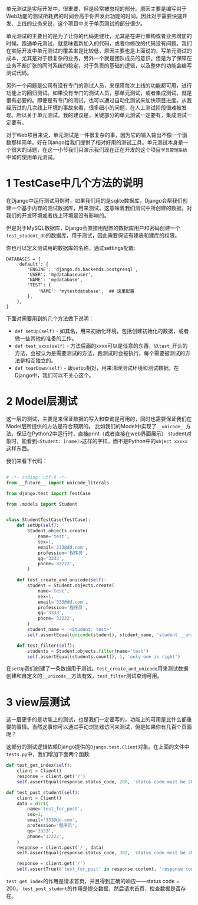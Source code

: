 

单元测试是实际开发中，很重要，但是经常被忽视的部分。原因主要是编写对于Web功能的测试所耗费的时间会高于你开发此功能的时间。因此对于需要快速开发、上线的业务来说，这个项目中关于单页测试的部分很少。

单元测试的主要目的是为了让你的代码更健壮，尤其是在进行重构或者业务增加的时候。跑通单元测试，就意味着新加入的代码，或者你修改的代码没有问题。我们在实际开发中单元测试的覆盖率是比较低，原因主要也是上面说的，写单元测试的成本，尤其是对于很复杂的业务，另外一个就是团队成员的意识。但是为了保障在业务不断扩张的同时系统的稳定，对于负责的基础的逻辑，以及整体的功能会编写测试代码。

另外一个问题是公司有没有专门的测试人员，来保障每次上线的功能都可用，进行功能上的回归测试。如果没有专门的测试人员，那单元测试，或者集成测试，就是很有必要的。即便是有专门的测试，也可以通过自动化测试来加快项目进度。从我经历过的几次线上环境的事故来看，很多细小的问题，在人工测试阶段很难被发现。所以关于单元测试，我的建议是，关键部分的单元测试一定要有，集成测试一定要有。

对于Web项目来说，单元测试是一件很复杂的事，因为它的输入输出不像一个函数那样简单。好在Django给我们提供了相对好用的测试工具。单元测试本身是一个很大的话题，在这一小节我们只演示我们现在正在开发的这个项目``学员管理系统``中如何使用单元测试。

# 1 TestCase中几个方法的说明

在Django中运行测试用例时，如果我们用的是sqlite数据库，Django会帮我们创建一个基于内存的测试数据库，用来测试。这意味着我们测试中所创建的数据，对我们的开发环境或者线上环境是没有影响的。

但是对于MySQL数据库，Django会直接用配置的数据库用户和密码创建一个``test_student_db``的数据库，用于测试，因此需要保证有建表和建库的权限。

你也可以定义测试用的数据库的名称，通过settings配置:

    DATABASES = {
        'default': {
            'ENGINE': 'django.db.backends.postgresql',
            'USER': 'mydatabaseuser',
            'NAME': 'mydatabase',
            'TEST': {
                'NAME': 'mytestdatabase',  ## 这里配置
            },
        },
    }

下面对需要用到的几个方法做下说明：

* ``def setUp(self)`` - 如其名，用来初始化环境，包括创建初始化的数据，或者做一些其他的准备的工作。
* ``def test_xxxx(self)`` - 方法后面的xxxx可以是任意的东西，以``test_``开头的方法，会被认为是需要测试的方法，跑测试时会被执行。每个需要被测试的方法是相互独立的。
* ``def tearDown(self)`` - 跟``setUp``相对，用来清理测试环境和测试数据。在Django中，我们可以不关心这个。


# 2 Model层测试

这一层的测试，主要是来保证数据的写入和查询是可用的，同时也需要保证我们在Model层所提供的方法是符合预期的。
比如我们的Model中实现了``__unicode__``方法，保证在Python2中运行时，直接print（或者直接在web界面展示） student对象时，能看到``<Student: [name]>``这样的字样，而不是Python中的``object xxxxx``这样东西。

我们来看下代码：

```python

# -*- coding: utf-8 -*-
from __future__ import unicode_literals

from django.test import TestCase

from .models import Student


class StudentTestCase(TestCase):
    def setUp(self):
        Student.objects.create(
            name='test',
            sex=1,
            email='333@dd.com',
            profession='程序员',
            qq='3333',
            phone='32222',
        )

    def test_create_and_unicode(self):
        student = Student.objects.create(
            name='test',
            sex=1,
            email='333@dd.com',
            profession='程序员',
            qq='3333',
            phone='32222',
        )
        student_name = '<Student: test>'
        self.assertEqual(unicode(student), student_name, 'student __unicode__ must be {}'.format(student_name))

    def test_filter(self):
        students = Student.objects.filter(name='test')
        self.assertEqual(students.count(), 1, 'only one is right')
```

在``setUp``我们创建了一条数据用于测试。``test_create_and_unicode``用来测试数据创建和自定义的``__unicode__``方法有效，``test_filter``测试查询可用。


# 3 view层测试

这一层更多的是功能上的测试，也是我们一定要写的，功能上的可用是比什么都重要的事情。当然这事你可以通过手动浏览器访问来测试，但是如果你有几百个页面呢？

这部分的测试逻辑依赖Django提供的``Django.test.Client``对象。在上面的文件中``tests.py``中，我们增加下面两个函数:

```python 
def test_get_index(self):
    client = Client()
    response = client.get('/')
    self.assertEqual(response.status_code, 200, 'status code must be 200!')

def test_post_student(self):
    client = Client()
    data = dict(
        name='test_for_post',
        sex=1,
        email='333@dd.com',
        profession='程序员',
        qq='3333',
        phone='32222',
    )
    response = client.post('/', data)
    self.assertEqual(response.status_code, 302, 'status code must be 302!')

    response = client.get('/')
    self.assertTrue(b'test_for_post' in response.content, 'response content must contain `test_for_post`')
```


``test_get_index``的作用是请求首页，并且得到正确的响应——status code = 200，
``test_post_student``的作用是提交数据，然后请求首页，检查数据是否存在。

